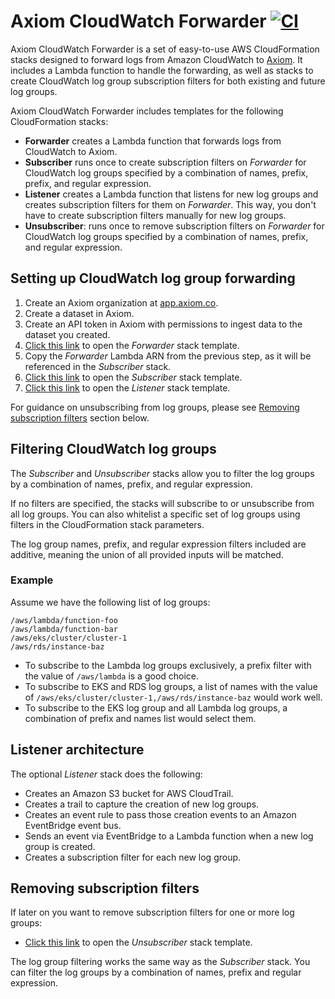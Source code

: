 # Axiom CloudWatch Forwarder [![CI](https://github.com/axiomhq/axiom-cloudwatch-forwarder/actions/workflows/ci.yaml/badge.svg)](https://github.com/axiomhq/axiom-cloudwatch-forwarder/actions/workflows/ci.yaml)

Axiom CloudWatch Forwarder is a set of easy-to-use AWS CloudFormation stacks designed to forward logs from Amazon CloudWatch to [Axiom](https://axiom.co). It includes a Lambda function to handle the forwarding, as well as stacks to create CloudWatch log group subscription filters for both existing and future log groups.

Axiom CloudWatch Forwarder includes templates for the following CloudFormation stacks:

- **Forwarder** creates a Lambda function that forwards logs from CloudWatch to Axiom.
- **Subscriber** runs once to create subscription filters on _Forwarder_ for CloudWatch log groups specified by a combination of names, prefix, prefix, and regular expression.
- **Listener** creates a Lambda function that listens for new log groups and creates subscription filters for them on _Forwarder_. This way, you don't have to create subscription filters manually for new log groups.
- **Unsubscriber**: runs once to remove subscription filters on _Forwarder_ for CloudWatch log groups specified by a combination of names, prefix, and regular expression.

## Setting up CloudWatch log group forwarding

1. Create an Axiom organization at [app.axiom.co](https://app.axiom.co?ref=axiom-cloudwatch-forwarder).
2. Create a dataset in Axiom.
3. Create an API token in Axiom with permissions to ingest data to the dataset you created.
4. [Click this link](https://console.aws.amazon.com/cloudformation/home?#/stacks/new?stackName=axiom-cloudwatch-forwarder&templateURL=https://axiom-cloudformation.s3.amazonaws.com/stacks/axiom-cloudwatch-forwarder-v1.0.0-cloudformation-stack.yaml) to open the _Forwarder_ stack template.
5. Copy the _Forwarder_ Lambda ARN from the previous step, as it will be referenced in the _Subscriber_ stack.
6. [Click this link](https://console.aws.amazon.com/cloudformation/home?#/stacks/new?stackName=axiom-cloudwatch-subscriber&templateURL=https://axiom-cloudformation.s3.amazonaws.com/stacks/axiom-cloudwatch-subscriber-v1.0.0-cloudformation-stack.yaml) to open the _Subscriber_ stack template.
7. [Click this link](https://console.aws.amazon.com/cloudformation/home?#/stacks/new?stackName=axiom-cloudwatch-listener&templateURL=https://axiom-cloudformation.s3.amazonaws.com/stacks/axiom-cloudwatch-listener-v1.0.0-cloudformation-stack.yaml) to open the _Listener_ stack template.

For guidance on unsubscribing from log groups, please see [Removing subscription filters](#Removing-subscription-filters) section below.

## Filtering CloudWatch log groups

The _Subscriber_ and _Unsubscriber_ stacks allow you to filter the log groups by a combination of names, prefix, and regular expression.

If no filters are specified, the stacks will subscribe to or unsubscribe from all log groups. You can also whitelist a specific set of log groups using filters in the CloudFormation stack parameters.

The log group names, prefix, and regular expression filters included are additive, meaning the union of all provided inputs will be matched.

### Example

Assume we have the following list of log groups:

```
/aws/lambda/function-foo
/aws/lambda/function-bar
/aws/eks/cluster/cluster-1
/aws/rds/instance-baz
```

- To subscribe to the Lambda log groups exclusively, a prefix filter with the value of `/aws/lambda` is a good choice.
- To subscribe to EKS and RDS log groups, a list of names with the value of `/aws/eks/cluster/cluster-1,/aws/rds/instance-baz` would work well.
- To subscribe to the EKS log group and all Lambda log groups, a combination of prefix and names list would select them.

## Listener architecture

The optional _Listener_ stack does the following:

- Creates an Amazon S3 bucket for AWS CloudTrail.
- Creates a trail to capture the creation of new log groups.
- Creates an event rule to pass those creation events to an Amazon EventBridge event bus.
- Sends an event via EventBridge to a Lambda function when a new log group is created.
- Creates a subscription filter for each new log group.

## Removing subscription filters

If later on you want to remove subscription filters for one or more log groups:

- [Click this link](https://console.aws.amazon.com/cloudformation/home?#/stacks/new?stackName=axiom-cloudwatch-subscriber&templateURL=https://axiom-cloudformation.s3.amazonaws.com/stacks/axiom-cloudwatch-unsubscriber-v1.0.0-cloudformation-stack.yaml) to open the _Unsubscriber_ stack template.

The log group filtering works the same way as the _Subscriber_ stack. You can filter the log groups by a combination of names, prefix and regular expression.

